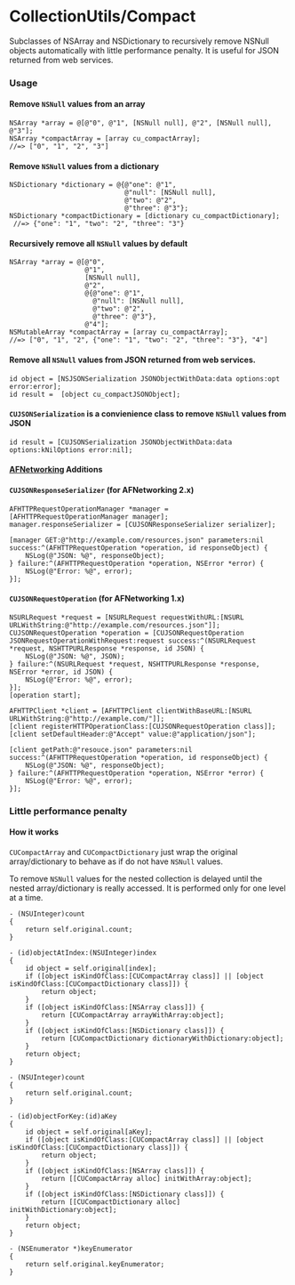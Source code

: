 CollectionUtils/Compact
===============

Subclasses of NSArray and NSDictionary to recursively remove NSNull objects automatically with little performance penalty. It is useful for JSON returned from web services.

### Usage

#### Remove `NSNull` values from an array

```objc
NSArray *array = @[@"0", @"1", [NSNull null], @"2", [NSNull null], @"3"];
NSArray *compactArray = [array cu_compactArray];
//=> ["0", "1", "2", "3"]
```

#### Remove `NSNull` values from a dictionary

```objc
NSDictionary *dictionary = @{@"one": @"1",
                             @"null": [NSNull null],
                             @"two": @"2",
                             @"three": @"3"};
NSDictionary *compactDictionary = [dictionary cu_compactDictionary];
 //=> {"one": "1", "two": "2", "three": "3"}
```

#### Recursively remove all `NSNull` values by default

```objc
NSArray *array = @[@"0",
                   @"1",
                   [NSNull null],
                   @"2",
                   @{@"one": @"1",
                     @"null": [NSNull null],
                     @"two": @"2",
                     @"three": @"3"},
                   @"4"];
NSMutableArray *compactArray = [array cu_compactArray];
//=> ["0", "1", "2", {"one": "1", "two": "2", "three": "3"}, "4"]
```

#### Remove all `NSNull` values from JSON returned from web services.

```objc
id object = [NSJSONSerialization JSONObjectWithData:data options:opt error:error];
id result =  [object cu_compactJSONObject];
```

#### `CUJSONSerialization` is a convienience class to remove `NSNull` values from JSON

```objc
id result = [CUJSONSerialization JSONObjectWithData:data options:kNilOptions error:nil];
```

#### [AFNetworking](https://github.com/AFNetworking/AFNetworking) Additions
#### `CUJSONResponseSerializer` (for AFNetworking 2.x)

```objc
AFHTTPRequestOperationManager *manager = [AFHTTPRequestOperationManager manager];
manager.responseSerializer = [CUJSONResponseSerializer serializer];

[manager GET:@"http://example.com/resources.json" parameters:nil success:^(AFHTTPRequestOperation *operation, id responseObject) {
    NSLog(@"JSON: %@", responseObject);
} failure:^(AFHTTPRequestOperation *operation, NSError *error) {
    NSLog(@"Error: %@", error);
}];
```

#### `CUJSONRequestOperation` (for AFNetworking 1.x)

```objc
NSURLRequest *request = [NSURLRequest requestWithURL:[NSURL URLWithString:@"http://example.com/resources.json"]];
CUJSONRequestOperation *operation = [CUJSONRequestOperation JSONRequestOperationWithRequest:request success:^(NSURLRequest *request, NSHTTPURLResponse *response, id JSON) {
    NSLog(@"JSON: %@", JSON);
} failure:^(NSURLRequest *request, NSHTTPURLResponse *response, NSError *error, id JSON) {
    NSLog(@"Error: %@", error);
}];
[operation start];
```

```objc
AFHTTPClient *client = [AFHTTPClient clientWithBaseURL:[NSURL URLWithString:@"http://example.com/"]];
[client registerHTTPOperationClass:[CUJSONRequestOperation class]];
[client setDefaultHeader:@"Accept" value:@"application/json"];

[client getPath:@"resouce.json" parameters:nil success:^(AFHTTPRequestOperation *operation, id responseObject) {
    NSLog(@"JSON: %@", responseObject);
} failure:^(AFHTTPRequestOperation *operation, NSError *error) {
    NSLog(@"Error: %@", error);
}];
```

### Little performance penalty
#### How it works
`CUCompactArray` and `CUCompactDictionary` just wrap the original array/dictionary to behave as if do not have `NSNull` values.

To remove `NSNull` values for the nested collection is delayed until the nested array/dictionary is really accessed.
It is performed only for one level at a time.

```objc
- (NSUInteger)count
{
    return self.original.count;
}

- (id)objectAtIndex:(NSUInteger)index
{
    id object = self.original[index];
    if ([object isKindOfClass:[CUCompactArray class]] || [object isKindOfClass:[CUCompactDictionary class]]) {
        return object;
    }
    if ([object isKindOfClass:[NSArray class]]) {
        return [CUCompactArray arrayWithArray:object];
    }
    if ([object isKindOfClass:[NSDictionary class]]) {
        return [CUCompactDictionary dictionaryWithDictionary:object];
    }
    return object;
}
```

```objc
- (NSUInteger)count
{
    return self.original.count;
}

- (id)objectForKey:(id)aKey
{
    id object = self.original[aKey];
    if ([object isKindOfClass:[CUCompactArray class]] || [object isKindOfClass:[CUCompactDictionary class]]) {
        return object;
    }
    if ([object isKindOfClass:[NSArray class]]) {
        return [[CUCompactArray alloc] initWithArray:object];
    }
    if ([object isKindOfClass:[NSDictionary class]]) {
        return [[CUCompactDictionary alloc] initWithDictionary:object];
    }
    return object;
}

- (NSEnumerator *)keyEnumerator
{
    return self.original.keyEnumerator;
}
```
